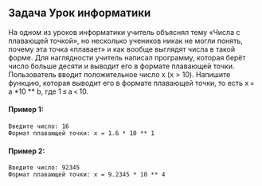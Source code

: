 ## Задача Урок информатики
На одном из уроков информатики учитель объяснял тему «Числа с плавающей точкой», но несколько учеников никак не
могли понять, почему эта точка «плавает» и как вообще выглядят числа в такой форме. Для наглядности учитель написал
программу, которая берёт число больше десяти и выводит его в формате плавающей точки.
Пользователь вводит положительное число x (x > 10). Напишите функцию, которая выводит его в формате плавающей
точки, то есть x = a *10 ** b, где 1 ≤ a < 10.

#### Пример 1:
```
Введите число: 16
Формат плавающей точки: x = 1.6 * 10 ** 1
```
#### Пример 2:
```
Введите число: 92345
Формат плавающей точки: x = 9.2345 * 10 ** 4
```
